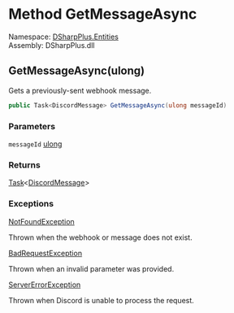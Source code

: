 # Method GetMessageAsync

Namespace: [DSharpPlus.Entities](DSharpPlus.Entities.md)  
Assembly: DSharpPlus.dll

## <a id="DSharpPlus_Entities_DiscordWebhook_GetMessageAsync_System_UInt64_"></a>GetMessageAsync\(ulong\)

Gets a previously-sent webhook message.

```csharp
public Task<DiscordMessage> GetMessageAsync(ulong messageId)
```

### Parameters

`messageId` [ulong](https://learn.microsoft.com/dotnet/api/system.uint64)

### Returns

[Task](https://learn.microsoft.com/dotnet/api/system.threading.tasks.task\-1)<[DiscordMessage](DSharpPlus.Entities.DiscordMessage.md)\>

### Exceptions

[NotFoundException](DSharpPlus.Exceptions.NotFoundException.md)

Thrown when the webhook or message does not exist.

[BadRequestException](DSharpPlus.Exceptions.BadRequestException.md)

Thrown when an invalid parameter was provided.

[ServerErrorException](DSharpPlus.Exceptions.ServerErrorException.md)

Thrown when Discord is unable to process the request.

